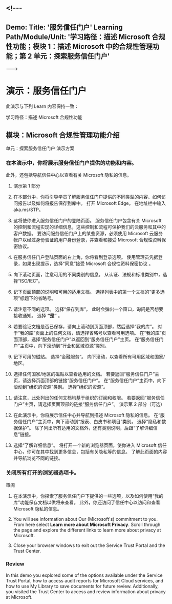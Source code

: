 <a name="---"></a><!---
---
Demo: Title: '服务信任门户' Learning Path/Module/Unit: '学习路径：描述 Microsoft 合规性功能；模块 1：描述 Microsoft 中的合规性管理功能；第 2 单元：探索服务信任门户'
---
--->

# <a name="demo-service-trust-portal"></a>演示：服务信任门户

此演示与下列 Learn 内容保持一致：

学习路径：描述 Microsoft 合规性功能

## <a name="demo-scenario"></a>模块：Microsoft 合规性管理功能介绍

单元：探索服务信任门户 演示方案

### <a name="demo-part-1"></a>在本演示中，你将展示服务信任门户提供的功能和内容。

此外，还包括导航信任中心以查看有关 Microsoft 隐私的信息。

1. 演示第 1 部分

1. 在本部分中，你将引导学员了解服务信任门户提供的不同类型的内容、如何访问报告以及如何将报告保存到库中。 打开 Microsoft Edge。 在地址栏中输入 aka.ms/STP。

1. 这将使你进入服务信任门户的登陆页面。 服务信任门户包含有关 Microsoft 的控制和流程实现的详细信息，这些控制和流程可保护我们的云服务和其中的客户数据。  要访问服务信任门户上的某些资源，必须使用 Microsoft 云服务帐户以经过身份验证的用户身份登录，并查看和接受 Microsoft 合规性资料保密协议。

1. 在服务信任门户登陆页面的右上角，你将看到登录选项。  使用管理员凭据登录，如果出现提示，选择“同意”接受 Microsoft 合规性资料保密协议 。

1. 向下滚动页面，注意可用的不同类别的信息。  从认证、法规和标准类别中，选择“ISO/IEC”。

1. 记下页面顶部的说明和可用的适用文档。  选择列表中的第一个文档的“更多选项”标题下的省略号。

1. 请注意不同的选项。  选择“保存到库”。  此时会弹出一个窗口，询问是否想要接收通知。  选择 **“是”** 。

1. 若要验证文档是否已保存，请向上滚动到页面顶部，然后选择“我的库”。  对于“我的库”页面上的任何文档，请选择省略号以查看可用选项。  在“我的库”页面顶部，选择“服务信任门户”以返回到“服务信任门户”主页。  在“服务信任门户”主页中，向下滚动到“行业和区域资源”类别。

1. 记下可用的磁贴。  选择“金融服务”。  向下滚动，以查看所有可用区域和国家/地区。

1. 选择任何国家/地区的磁贴以查看适用的文档。 若要返回“服务信任门户”主页，请选择页面顶部的链接“服务信任门户”。 在“服务信任门户”主页中，向下滚动到“组织的资源”类别。  选择“组织的资源”。

1. 请注意，此处列出的任何文档均基于组织的订阅和权限。 若要返回“服务信任门户”主页，请选择页面顶部的链接“服务信任门户”。 演示第 2 部分（可选）  

1. 在此演示中，你将展示信任中心并导航到描述 Microsoft 隐私的信息。  在“服务信任门户”主页中，向下滚动到“报表、白皮书和项目”类别。 选择“隐私和数据保护”。  除了列出所有适用的文档外，还有类别说明，后跟“了解详细信息”链接。  

1. 选择“了解详细信息”。  将打开一个新的浏览器页面，使你进入 Microsoft 信任中心，你可在其中找到更多信息，包括有关隐私等的信息。  了解此页面的内容并导航浏览不同的链接。

### <a name="demo-part-2-optional"></a>关闭所有打开的浏览器选项卡。

审阅

1. 在本演示中，你探索了服务信任门户下提供的一些选项，以及如何使用“我的库”功能保存文档以供将来查看。 此外，你还访问了信任中心以访问和查看 Microsoft 隐私的信息。  

1. You will see information about Our (Microsoft's) commitment to you.  From here select <bpt id="p1">**</bpt>Learn more about Microsoft Privacy<ept id="p1">**</ept>.  Scroll through the page and explore the different links to learn more about privacy at Microsoft.

1. Close your browser windows to exit out the Service Trust Portal and the Trust Center.

### <a name="review"></a>Review

In this demo you explored some of the options available under the Service Trust Portal, how to access audit reports for Microsoft Cloud services, and how to use My Library to save documents for future review.  Additionally, you visited the Trust Center to access and review information about privacy at Microsoft.
